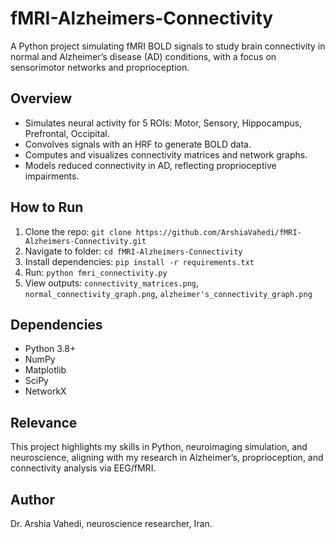 # fMRI-Alzheimers-Connectivity

A Python project simulating fMRI BOLD signals to study brain connectivity in normal and Alzheimer’s disease (AD) conditions, with a focus on sensorimotor networks and proprioception.

## Overview
- Simulates neural activity for 5 ROIs: Motor, Sensory, Hippocampus, Prefrontal, Occipital.
- Convolves signals with an HRF to generate BOLD data.
- Computes and visualizes connectivity matrices and network graphs.
- Models reduced connectivity in AD, reflecting proprioceptive impairments.

## How to Run
1. Clone the repo: `git clone https://github.com/ArshiaVahedi/fMRI-Alzheimers-Connectivity.git`
2. Navigate to folder: `cd fMRI-Alzheimers-Connectivity`
3. Install dependencies: `pip install -r requirements.txt`
4. Run: `python fmri_connectivity.py`
5. View outputs: `connectivity_matrices.png`, `normal_connectivity_graph.png`, `alzheimer's_connectivity_graph.png`

## Dependencies
- Python 3.8+
- NumPy
- Matplotlib
- SciPy
- NetworkX

## Relevance
This project highlights my skills in Python, neuroimaging simulation, and neuroscience, aligning with my research in Alzheimer’s, proprioception, and connectivity analysis via EEG/fMRI.

## Author
Dr. Arshia Vahedi, neuroscience researcher, Iran.